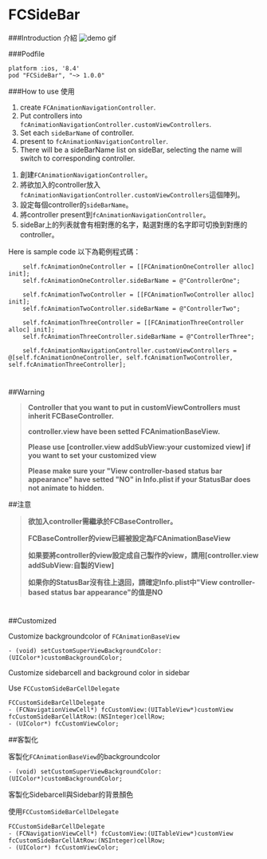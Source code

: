 # FCSideBar

###Introduction 介紹
![demo gif](http://i.imgur.com/WqQi3Of.gif)


###Podfile

```
platform :ios, '8.4'
pod "FCSideBar", "~> 1.0.0"
```

###How to use 使用

1. create ```FCAnimationNavigationController```.
2. Put controllers into ```fcAnimationNavigationController.customViewControllers```.
3. Set each ```sideBarName``` of controller.
4. present to ```fcAnimationNavigationController```.
5. There will be a sideBarName list on sideBar, selecting the name will switch to corresponding controller.


<ol>
<li>創建<code>FCAnimationNavigationController</code>。</li>
<li>將欲加入的controller放入<code>fcAnimationNavigationController.customViewControllers</code>這個陣列。</li>
<li>設定每個controller的<code>sideBarName</code>。</li>
<li>將controller present到<code>fcAnimationNavigationController</code>。</li>
<li>sideBar上的列表就會有相對應的名字，點選對應的名字即可切換到對應的controller。</li>
</ol>

Here is sample code 以下為範例程式碼：
```
    self.fcAnimationOneController = [[FCAnimationOneController alloc] init];
    self.fcAnimationOneController.sideBarName = @"ControllerOne";
    
    self.fcAnimationTwoController = [[FCAnimationTwoController alloc] init];
    self.fcAnimationTwoController.sideBarName = @"ControllerTwo";

    self.fcAnimationThreeController = [[FCAnimationThreeController alloc] init];
    self.fcAnimationThreeController.sideBarName = @"ControllerThree";
    
    self.fcAnimationNavigationController.customViewControllers = @[self.fcAnimationOneController, self.fcAnimationTwoController, self.fcAnimationThreeController];
```

# 

##Warning
> **Controller that you want to put in customViewControllers must inherit FCBaseController.**
>
> **controller.view have been setted FCAnimationBaseView.**
>
> **Please use [controller.view addSubView:your customized view] if you want to set your customized view**
>
> **Please make sure your "View controller-based status bar appearance" have setted "NO" in Info.plist if your StatusBar does not animate to hidden.**

##注意
> **欲加入controller需繼承於FCBaseController。**
>
> **FCBaseController的view已經被設定為FCAnimationBaseView**
>
> **如果要將controller的view設定成自己製作的view，請用[controller.view addSubView:自製的View]**
>
> **如果你的StatusBar沒有往上退回，請確定Info.plist中"View controller-based status bar appearance"的值是NO**

# 

##Customized

Customize backgroundcolor of ```FCAnimationBaseView```

```- (void) setCustomSuperViewBackgroundColor:(UIColor*)customBackgroundColor;```

Customize sidebarcell and background color in sidebar

Use ```FCCustomSideBarCellDelegate```

```
FCCustomSideBarCellDelegate
- (FCNavigationViewCell*) fcCustomView:(UITableView*)customView fcCustomSideBarCellAtRow:(NSInteger)cellRow;
- (UIColor*) fcCustomViewColor;
```

##客製化

客製化```FCAnimationBaseView```的backgroundcolor

```- (void) setCustomSuperViewBackgroundColor:(UIColor*)customBackgroundColor;```

客製化Sidebarcell與Sidebar的背景顏色

使用```FCCustomSideBarCellDelegate```

```
FCCustomSideBarCellDelegate
- (FCNavigationViewCell*) fcCustomView:(UITableView*)customView fcCustomSideBarCellAtRow:(NSInteger)cellRow;
- (UIColor*) fcCustomViewColor;
```

